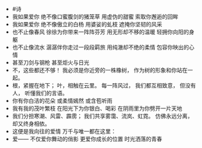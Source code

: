 - #诗
- 我如果爱你
  绝不像口蜜腹剑的猪笼草
  用虚伪的甜蜜
  索取你邂逅的回眸
- 我如果爱你
  绝不像傲立的白杨
  用婆娑的虬枝
  遮掩你坚韧的风采
- 也不止像春风
  徐徐为你带来一阵阵芬芳
  用无形却不移的温暖
  轻拥你向阳的身躯
- 也不止像流水
  潺潺伴你走过一段段羁旅
  用纯澈却不绝的柔情
  包容你映出的心情
- 甚至刀剑与钢枪
  甚至炬火与日光
- 不，这些都还不够！
  我必须是你近旁的一株橡树，
  作为树的形象和你站在一起。
- 根，紧握在地下；
  叶，相触在云里。
  每一阵风过，
  我们都互相致意，
  但没有人，
  听懂我们的言语。
- 你有你白洁的花朵
  或柔情嫣然
  或含苞听雨
- 我有我的茂叶繁枝
  在阳光下为你银白、喝彩
  在阴雨里为你劈开一片天地
- 我们分担寒潮、风雷、霹雳；
  我们共享雾霭、流岚、虹霓。
  仿佛永远分离，
  却又终身相依。
- 这便是我向往的爱情
  万千与唯一都在这里：
- 爱——
  不仅爱你舞动的俏影
  更爱你成长的位置
  时光洒落的青春